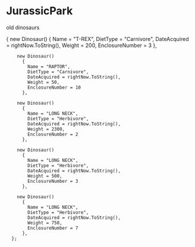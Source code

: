 # JurassicPark
old dinosaurs

{
        new Dinosaur()
          {
            Name = "T-REX",
            DietType = "Carnivore",
            DateAcquired = rightNow.ToString(),
            Weight = 200,
            EnclosureNumber = 3
          },

        new Dinosaur()
          {
            Name = "RAPTOR",
            DietType = "Carnivore",
            DateAcquired = rightNow.ToString(),
            Weight = 50,
            EnclosureNumber = 10
          },
      
        new Dinosaur()
          {
            Name = "LONG NECK",
            DietType = "Herbivore",
            DateAcquired = rightNow.ToString(),
            Weight = 2300,
            EnclosureNumber = 2
          },
        
        new Dinosaur()
          {
            Name = "LONG NECK",
            DietType = "Herbivore",
            DateAcquired = rightNow.ToString(),
            Weight = 500,
            EnclosureNumber = 3
          },

        new Dinosaur()
          {
            Name = "LONG NECK",
            DietType = "Herbivore",
            DateAcquired = rightNow.ToString(),
            Weight = 750,
            EnclosureNumber = 7
          },
      };